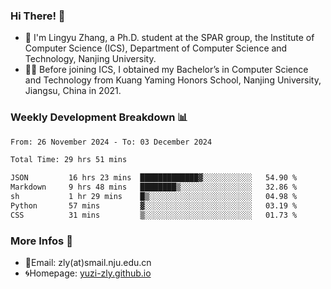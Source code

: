 ### Hi There! 👋 
- 🐳 I'm Lingyu Zhang, a Ph.D. student at the SPAR group, the Institute of Computer Science (ICS), Department of Computer Science and Technology, Nanjing University.
- 🧑‍🎓 Before joining ICS, I obtained my Bachelor’s in Computer Science and Technology from Kuang Yaming Honors School, Nanjing University, Jiangsu, China in 2021.

### Weekly Development Breakdown :bar_chart:

<!--START_SECTION:waka-->

```txt
From: 26 November 2024 - To: 03 December 2024

Total Time: 29 hrs 51 mins

JSON         16 hrs 23 mins  █████████████▓░░░░░░░░░░░   54.90 %
Markdown     9 hrs 48 mins   ████████▒░░░░░░░░░░░░░░░░   32.86 %
sh           1 hr 29 mins    █▒░░░░░░░░░░░░░░░░░░░░░░░   04.98 %
Python       57 mins         ▓░░░░░░░░░░░░░░░░░░░░░░░░   03.19 %
CSS          31 mins         ▒░░░░░░░░░░░░░░░░░░░░░░░░   01.73 %
```

<!--END_SECTION:waka-->

<!--
### Github Contributions :octocat:

![](https://raw.githubusercontent.com/yuzi-zly/yuzi-zly/output/github-contribution-grid-snake.svg)              
-->

### More Infos 📖

- 📧Email: zly(at)smail.nju.edu.cn
- 🌀Homepage: [yuzi-zly.github.io](https://yuzi-zly.github.io/)
